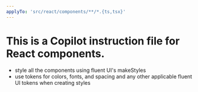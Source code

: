 ```yaml
---
applyTo: 'src/react/components/**/*.{ts,tsx}'
---
```


# This is a Copilot instruction file for React components.

- style all the components using fluent UI's makeStyles
- use tokens for colors, fonts, and spacing and any other applicable fluent UI tokens when creating styles
